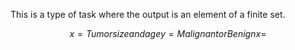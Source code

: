 This is a type of task where the output is an element of a finite set.

$$
x = Tumor size and age   y = Malignant or Benign
x = 
$$

